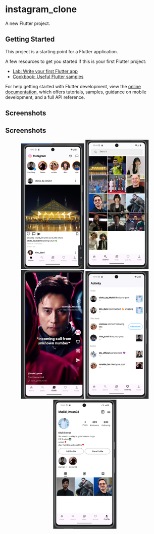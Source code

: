 # instagram_clone

A new Flutter project.

## Getting Started

This project is a starting point for a Flutter application.

A few resources to get you started if this is your first Flutter project:

- [Lab: Write your first Flutter app](https://docs.flutter.dev/get-started/codelab)
- [Cookbook: Useful Flutter samples](https://docs.flutter.dev/cookbook)

For help getting started with Flutter development, view the
[online documentation](https://docs.flutter.dev/), which offers tutorials,
samples, guidance on mobile development, and a full API reference.
## Screenshots

## Screenshots

<p align="center">
  <img src="https://github.com/KhalidImran57/instagram_clone/blob/158b0956212743d200be0f60666c5d74d076c43e/1.PNG" alt="App Screenshot 1" width="200"/>
  <img src="https://github.com/KhalidImran57/instagram_clone/blob/de5327248ee12fe0a5f1809f1e87ef781f22aee4/2.PNG" alt="App Screenshot 2" width="200"/>
  <img src="https://github.com/KhalidImran57/instagram_clone/blob/e1056b0a002ff049df55a8ab4873873192e8a8eb/3.PNG" alt="App Screenshot 3" width="200"/>
  <img src="https://github.com/KhalidImran57/instagram_clone/blob/556a9226acde5f558a572511d3ac47c99cfde161/4.PNG" alt="App Screenshot 4" width="200"/>
  <img src="https://github.com/KhalidImran57/instagram_clone/blob/4bcf64c36e6b89fb151be80c3404ead8ee9c28a3/5.PNG" alt="App Screenshot 5" width="200"/>
</p>

